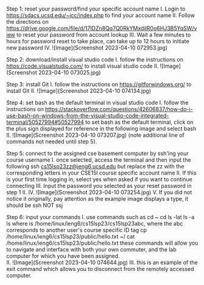 Step 1: reset your password/find your specific account name
  I. Login to https://sdacs.ucsd.edu/~icc/index.php to find your account name
  II. Follow the directions on https://drive.google.com/file/d/17IDZn8Qq7Q0RkYMxdiIR0o6HJ3B5YqSW/view to reset your password from account lookup
  III. Wait a few minutes to hours for password reset to take place, can take up to 12 hours to initiate new password
  IV. ![Image](Screenshot 2023-04-10 072953.jpg)

Step 2: download/install visual studio code
  I. follow the instructions on  https://code.visualstudio.com/ to install visual studio code
  II. ![Image](Screenshot 2023-04-10 073025.jpg)

Step 3: install Git
  I. follow the instructions on https://gitforwindows.org/ to install Git
  II. ![Image](Screenshot 2023-04-10 074134.jpg)

Step 4: set bash as the default terminal in visual studio code
  I. follow the instructions on 
     https://stackoverflow.com/questions/42606837/how-do-i-use-bash-on-windows-from-the-visual-studio-code-integrated-terminal/50527994#50527994 
     to set bash as the default terminal, click on the plus sign displayed for reference in the following image and select bash
  II. ![Image](Screenshot 2023-04-10 073207.jpg) (note additional line of commands not needed until step 5).

Step 5: connect to the assigned cse basement computer by ssh'ing your course username
  I. once selected, access the terminal and then input the following
     ssh cs15lsp23zz@ieng6.ucsd.edu
     but replace the zz with the corresponding letters in your CSE15l course specific account name
  II. If this is your first time logging in, select yes when asked if you want to continue connecting
  III. Input the password you selected as your reset password in step 1 II.
  IV. ![Image](Screenshot 2023-04-10 073254.jpg)
  V. If you did not notice it originally, pay attention as the example image displays a type, it should be ssh NOT ssj

Step 6: input your commands
  I. use commands such as
      cd ~
      cd
      ls -lat
      ls -a
      ls <directory> where <directory> is /home/linux/ieng6/cs15lsp23/cs15lsp23abc, where the abc corresponds to another user's course specific ID tag
      cp /home/linux/ieng6/cs15lsp23/public/hello.txt ~/
      cat /home/linux/ieng6/cs15lsp23/public/hello.txt
      these commands will allow you to navigate and interface with both your own commuter, and the lab computer for which you have been assigned.  
  II. ![Image](Screenshot 2023-04-10 074644.jpg) 
  III. this is an example of the exit command which allows you to disconnect from the remotely accessed computer.
